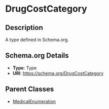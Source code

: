 # DrugCostCategory

## Description
A type defined in Schema.org.

## Schema.org Details
- **Type**: Type
- **URI**: https://schema.org/DrugCostCategory

## Parent Classes
- [MedicalEnumeration](../MedicalEnumeration.md)

